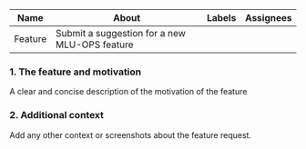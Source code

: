 |Name|About|Labels|Assignees|
|----|-----|------|---------|
|Feature| Submit a suggestion for a new MLU-OPS feature |  |   |

### 1. The feature and motivation
A clear and concise description of the motivation of the feature

### 2. Additional context
Add any other context or screenshots about the feature request.
